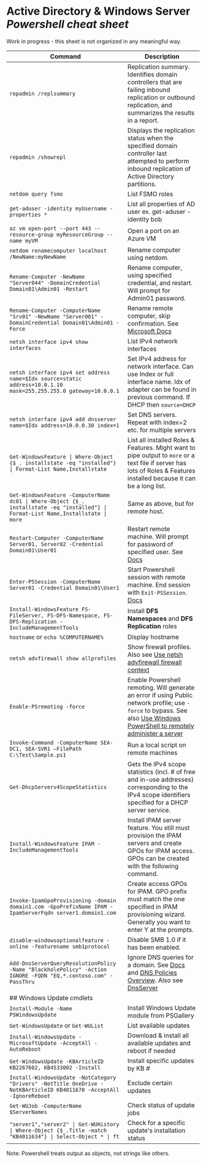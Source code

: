 # Active Directory & Windows Server *Powershell cheat sheet*

Work in progress - this sheet is not organized in any meaningful way.

| Command | Description
| --- | --- |
| `repadmin /replsummary` | Replication summary. Identifies domain controllers that are failing inbound replication or outbound replication, and summarizes the results in a report. |
| `repadmin /showrepl` | Displays the replication status when the specified domain controller last attempted to perform inbound replication of Active Directory partitions. |
| `netdom query fsmo` | List FSMO roles |
| `get-aduser -identity myUsername -properties *` | List all properties of AD user ex. get-aduser -identity bob |
| `az vm open-port --port 443 --resource-group myResourceGroup --name myVM` | Open a port on an Azure VM |
| `netdom renamecomputer localhost /NewName:myNewName` | Rename computer using netdom. |
| `Rename-Computer -NewName "Server044" -DomainCredential Domain01\Admin01 -Restart` | Rename computer, using specified credential, and restart. Will prompt for Admin01 password. |
| `Rename-Computer -ComputerName "Srv01" -NewName "Server001" -DomainCredential Domain01\Admin01 -Force` | Rename remote computer, skip confirmation. See [Microsoft Docs](https://docs.microsoft.com/en-us/powershell/module/microsoft.powershell.management/rename-computer?view=powershell-7.2) |
| `netsh interface ipv4 show interfaces` | List IPv4 network interfaces |
| `netsh interface ipv4 set address name=$Idx source=static address=10.0.1.10 mask=255.255.255.0 gateway=10.0.0.1` | Set IPv4 address for network interface. Can use Index or full interface name. Idx of adapter can be found in previous command. If DHCP then `source=DHCP` |
| `netsh interface ipv4 add dnsserver name=$Idx address=10.0.0.30 index=1` | Set DNS servers. Repeat with index=2 etc. for multiple servers |
| `Get-WindowsFeature \| Where-Object {$_. installstate -eq "installed"} \| Format-List Name,Installstate` | List all installed Roles & Features. Might want to pipe output to `more` or a text file if server has lots of Roles & Features installed because it can be a long list. |
| `Get-WindowsFeature -ComputerName dc01 \| Where-Object {$_. installstate -eq "installed"} \| Format-List Name,Installstate \| more` | Same as above, but for remote host. |
| `Restart-Computer -ComputerName Server01, Server02 -Credential Domain01\User01` | Restart remote machine. Will prompt for password of specified user. See [Docs](https://docs.microsoft.com/en-us/powershell/module/microsoft.powershell.management/restart-computer?view=powershell-7.2) |
| `Enter-PSSession -ComputerName Server01 -Credential Domain01\User1` | Start Powershell session with remote machine. End session with `Exit-PSSession`. [Docs](https://docs.microsoft.com/en-us/powershell/module/microsoft.powershell.core/enter-pssession?view=powershell-7.2) |
| `Install-WindowsFeature FS-FileServer, FS-DFS-Namespace, FS-DFS-Replication -IncludeManagementTools` | Install **DFS Namespaces** and **DFS Replication** roles |
| `hostname` or `echo %COMPUTERNAME%` | Display hostname |
| `netsh advfirewall show allprofiles` | Show firewall profiles. Also see [Use netsh advfirewall firewall context](https://docs.microsoft.com/en-us/troubleshoot/windows-server/networking/netsh-advfirewall-firewall-control-firewall-behavior) |
| `Enable-PSremoting -force` | Enable Powershell remoting. Will generate an error if using Public network profile; use `-force` to bypass. See also [Use Windows PowerShell to remotely administer a server](https://docs.microsoft.com/en-us/learn/modules/describe-windows-server-administration-tools/6-use-windows-powershell-to-remotely-administer-server) |
| `Invoke-Command -ComputerName SEA-DC1, SEA-SVR1 –FilePath C:\Test\Sample.ps1` | Run a local script on remote machines |
| `Get-DhcpServerv4ScopeStatistics` | Gets the IPv4 scope statistics (incl. # of free and in-use addresses) corresponding to the IPv4 scope identifiers specified for a DHCP server service. |
| `Install-WindowsFeature IPAM -IncludeManagementTools` | Install IPAM server feature. You still must provision the IPAM servers and create GPOs for IPAM access. GPOs can be created with the following command. |
| `Invoke-IpamGpoProvisioning -domain domain1.com -GpoPrefixName IPAM -IpamServerFqdn server1.domain1.com` | Create access GPOs for IPAM. GPO prefix must match the one specified in IPAM provisioning wizard. Generally you want to enter Y at the prompts. |
| `disable-windowsoptionalfeature -online -featurename smb1protocol` | Disable SMB 1.0 if it has been enabled. |
| `Add-DnsServerQueryResolutionPolicy -Name "BlackholePolicy" -Action IGNORE -FQDN "EQ,*.contoso.com" -PassThru` | Ignore DNS queries for a domain. See [Docs](https://learn.microsoft.com/en-us/powershell/module/dnsserver/add-dnsserverqueryresolutionpolicy?view=windowsserver2022-ps) and [DNS Policies Overview](https://learn.microsoft.com/en-us/windows-server/networking/dns/deploy/dns-policies-overview). Also see [DnsServer](https://learn.microsoft.com/en-us/powershell/module/dnsserver/?view=windowsserver2022-ps) |
| ## Windows Update cmdlets | 
| `Install-Module -Name PSWindowsUpdate` | Install Windows Update module from PSGallery |
| `Get-WindowsUpdate` or `Get-WUList` | List available updates |
| `Install-WindowsUpdate -MicrosoftUpdate -AcceptAll -AutoReboot` | Download & install all available updates and reboot if needed |
| `Get-WindowsUpdate -KBArticleID KB2267602, KB4533002 -Install` | Install specific updates by KB # |
| `Install-WindowsUpdate -NotCategory "Drivers" -NotTitle OneDrive -NotKBArticleID KB4011670 -AcceptAll -IgnoreReboot` | Exclude certain updates |
| `Get-WUJob -ComputerName $ServerNames` | Check status of update jobs |
| `"server1","server2" \| Get-WUHistory \| Where-Object {$_.Title -match "KB4011634"} \| Select-Object * \| ft` | Check for a specific update's installation status |

Note: Powershell treats output as objects, not strings like others.
